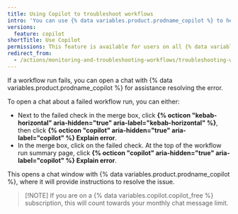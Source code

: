 ```yaml
---
title: Using Copilot to troubleshoot workflows
intro: 'You can use {% data variables.product.prodname_copilot %} to help resolve failed workflow runs.'
versions: 
  feature: copilot
shortTitle: Use Copilot
permissions: This feature is available for users on all {% data variables.product.prodname_copilot %} subscription tiers.
redirect_from:
  - /actions/monitoring-and-troubleshooting-workflows/troubleshooting-workflows/using-copilot-to-troubleshoot-workflows
---
```


If a workflow run fails, you can open a chat with {% data variables.product.prodname_copilot %} for assistance resolving the error.

To open a chat about a failed workflow run, you can either:

* Next to the failed check in the merge box, click **{% octicon "kebab-horizontal" aria-hidden="true" aria-label="kebab-horizontal" %}**, then click **{% octicon "copilot" aria-hidden="true" aria-label="copilot" %} Explain error**.
* In the merge box, click on the failed check. At the top of the workflow run summary page, click **{% octicon "copilot" aria-hidden="true" aria-label="copilot" %} Explain error**.

This opens a chat window with {% data variables.product.prodname_copilot %}, where it will provide instructions to resolve the issue.

>[!NOTE] If you are on a {% data variables.copilot.copilot_free %} subscription, this will count towards your monthly chat message limit.
